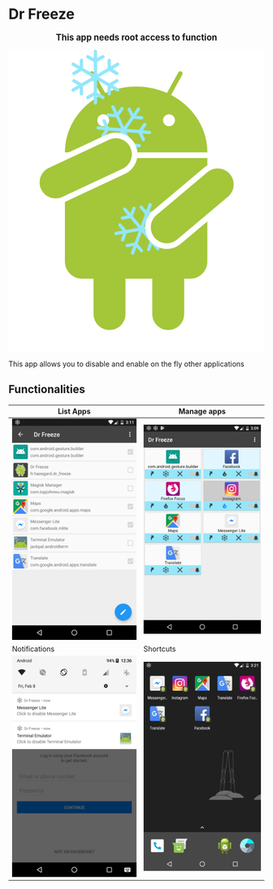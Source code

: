 # Dr Freeze
<p align="center">
  <big><b>This app needs root access to function</b></big>
</p>

![Dr Freeze logo](docs/icon.svg)

This app allows you to disable and enable on the fly other applications

## Functionalities

| List Apps | Manage apps |
| ------------- | ------------- |
| ![List Applications](docs/example_list_apps.png?raw=true)  | ![Manage apps](docs/example_application.png?raw=true)  |
| Notifications  | Shortcuts  |
| ![Notifications](docs/example_notifications.png?raw=true)  | ![Shortcuts](docs/example_shortcuts.png?raw=true)  |

